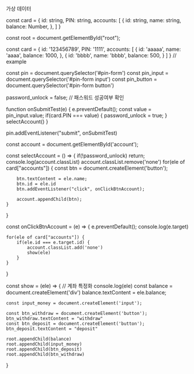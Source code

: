 가상 데이터

const card = {
id: string,
PIN: string,
accounts: [
{
id: string,
name: string,
balance: Number,
},
]
}

const root = document.getElementById("root");

const card = {
id: '123456789',
PIN: '1111',
accounts: [
{
id: 'aaaaa',
name: 'aaaa',
balance: 1000,
},
{
id: 'bbbb',
name: 'bbbb',
balance: 500,
}
]
}
// example

const pin = document.querySelector('#pin-form')
const pin_input = document.querySelector('#pin-form input')
const pin_button = document.querySelector('#pin-form button')

password_unlock = false;
// 패스워드 성공여부 확인

function onSubmitTest(e) {
e.preventDefault();
const value = pin_input.value;
if(card.PIN === value) {
password_unlock = true;
}
selectAccount()
}

pin.addEventListener("submit", onSubmitTest)

const account = document.getElementById('account');

const selectAccount = () => {
if(!password_unlock) return;
console.log(account.classList)
account.classList.remove('none')
for(ele of card["accounts"]) {
const btn = document.createElement('button');

        btn.textContent = ele.name;
        btn.id = ele.id
        btn.addEventListener("click", onClickBtnAccount);

        account.appendChild(btn);
    }

}

const onClickBtnAccount = (e) => {
e.preventDefault();
console.log(e.target)

    for(ele of card["accounts"]) {
        if(ele.id === e.target.id) {
            account.classList.add('none')
            show(ele)
        }
    }

}

const show = (ele) => {
// 계좌 특정화
console.log(ele)
const balance = document.createElement('div')
balance.textContent = ele.balance;

    const input_money = document.createElement('input');

    const btn_withdraw = document.createElement('button');
    btn_withdraw.textContent = "withdraw"
    const btn_deposit = document.createElement('button');
    btn_deposit.textContent = "deposit"

    root.appendChild(balance)
    root.appendChild(input_money)
    root.appendChild(btn_deposit)
    root.appendChild(btn_withdraw)

}
